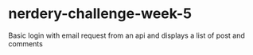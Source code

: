 # nerdery-challenge-week-5
Basic login with email request from an api and displays a list of post and comments
